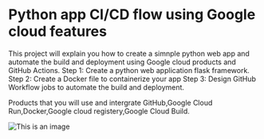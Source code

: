 # Python app CI/CD flow using Google cloud features

This project will explain you how to create a simnple python web app and automate the build and deployment using Google cloud products and GitHub Actions.
Step 1: Create a python web application flask framework.
Step 2: Create a Docker file to containerize your app 
Step 3: Design GitHub Workflow jobs to automate the build and deployment.

Products that you will use and intergrate
GitHub,Google Cloud Run,Docker,Google cloud registery,Google Cloud Build.

![This is an image](https://www.pcmag.com/reviews/google-cloud-platform)
